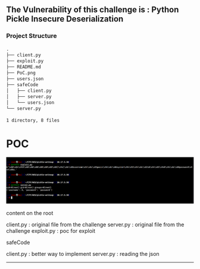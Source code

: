 ## The Vulnerability of this challenge is : Python Pickle Insecure Deserialization 



### Project Structure

```
.
├── client.py
├── exploit.py
├── README.md
├── PoC.png
├── users.json
├── safeCode
│   ├── client.py
│   ├── server.py
│   └── users.json
└── server.py

1 directory, 8 files
```

# POC
![poc](PoC.png)

content on the root 

client.py : original file from the challenge
server.py : original file from the challenge
exploit.py : poc for exploit

safeCode

client.py : better way to implement 
server.py : reading the json

---

